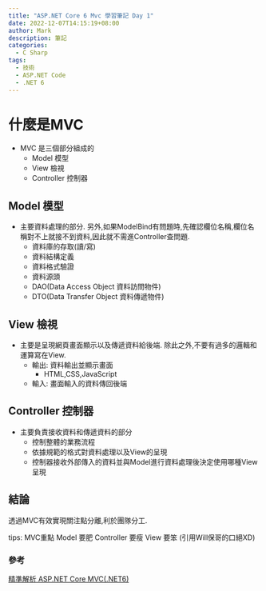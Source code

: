 ```yaml
---
title: "ASP.NET Core 6 Mvc 學習筆記 Day 1"
date: 2022-12-07T14:15:19+08:00
author: Mark
description: 筆記
categories:
  - C Sharp 
tags:
  - 技術
  - ASP.NET Code
  - .NET 6
---
```


# 什麼是MVC 
* MVC 是三個部分組成的
  * Model 模型 
  * View 檢視
  * Controller 控制器

## Model 模型 
* 主要資料處理的部分.
  另外,如果ModelBind有問題時,先確認欄位名稱,欄位名稱對不上就接不到資料,因此就不需進Controller查問題.
  * 資料庫的存取(讀/寫)
  * 資料結構定義
  * 資料格式驗證
  * 資料源頭
  * DAO(Data Access Object 資料訪問物件)
  * DTO(Data Transfer Object 資料傳遞物件)

## View 檢視
* 主要是呈現網頁畫面顯示以及傳遞資料給後端.
除此之外,不要有過多的邏輯和運算寫在View.
  * 輸出: 資料輸出並顯示畫面
    * HTML,CSS,JavaScript
  * 輸入: 畫面輸入的資料傳回後端

## Controller 控制器
* 主要負責接收資料和傳遞資料的部分
  * 控制整體的業務流程
  * 依據規範的格式對資料處理以及View的呈現
  * 控制器接收外部傳入的資料並與Model進行資料處理後決定使用哪種View呈現

## 結論
透過MVC有效實現關注點分離,利於團隊分工.

tips: MVC重點 Model 要肥 Controller 要瘦 View 要笨 (引用Will保哥的口絕XD)

### 參考
[精準解析 ASP.NET Core MVC(.NET6)](https://skilltree.my/Events/2022/12/3/analyzing-asp-dot-net-core-mvc-batch-4)
